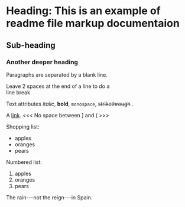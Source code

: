 Heading: This is an example of readme file markup documentaion
=======
 
Sub-heading
-----------
  
### Another deeper heading
  
Paragraphs are separated
by a blank line.
 
Leave 2 spaces at the end of a line to do a  
line break
 
Text attributes *italic*, **bold**, 
`monospace`, ~~strikethrough~~ .
 
A [link](http://example.com).
<<<   No space between ] and (  >>>

Shopping list:
 
   * apples
   * oranges
   * pears
 
Numbered list:
 
   1. apples
   2. oranges
   3. pears
 
The rain---not the reign---in
 Spain.